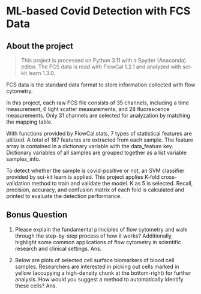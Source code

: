 # ML-based Covid Detection with FCS Data
## About the project
> This project is processed on Python 3.11 with a Spyder (Anaconda) editor. The FCS data is read with FlowCal 1.2.1 and analyzed with sci-kit learn 1.3.0.

FCS data is the standard data format to store information collected with flow cytometry.

In this project, each raw FCS file consists of 35 channels, including a time measurement, 6 light scatter measurements, and 28 fluorescence measurements. Only 31 channels are selected for analyzation by matching the mapping table.

With functions provided by FlowCal.stats, 7 types of statistical features are utilized. A total of 187 features are extracted from each sample. The feature array is contained in a dictionary variable with the data_feature key. Dictionary variables of all samples are grouped together as a list variable samples_info.

To detect whether the sample is covid-positive or not, an SVM classifier provided by sci-kit learn is applied. This project applies K-fold cross-validation method to train and validate the model. K as 5 is selected. Recall, precision, accuracy, and confusion matrix of each fold is calculated and printed to evaluate the detection performance.


## Bonus Question
1. Please explain the fundamental principles of flow cytometry and walk through the step-by-step process of how it works? Additionally, highlight some common applications of flow cytometry in scientific research and clinical settings.
Ans. 

2. Below are plots of selected cell surface biomarkers of blood cell samples. Researchers are interested in picking out cells marked in yellow (accupying a high-density chunk at the bottom-right) for further analysis. How would you suggest a method to automatically identify these cells?
Ans. 
